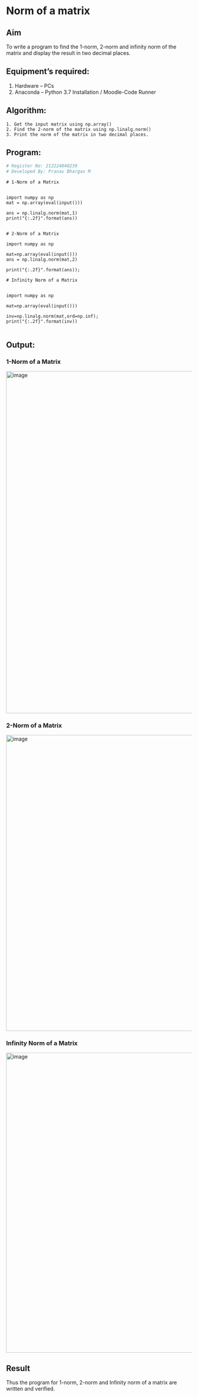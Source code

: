 # Norm of a matrix
## Aim
To write a program to find the 1-norm, 2-norm and infinity norm of the matrix and display the result in two decimal places.
## Equipment’s required:
1.	Hardware – PCs
2.	Anaconda – Python 3.7 Installation / Moodle-Code Runner
## Algorithm:
	1. Get the input matrix using np.array()   
    2. Find the 2-norm of the matrix using np.linalg.norm()
	3. Print the norm of the matrix in two decimal places.
## Program:
```Python
# Register No: 212224040239
# Developed By: Pranav Bhargav M
```
```
# 1-Norm of a Matrix


import numpy as np
mat = np.array(eval(input()))

ans = np.linalg.norm(mat,1)
print("{:.2f}".format(ans))


```
```
# 2-Norm of a Matrix

import numpy as np

mat=np.array(eval(input()))
ans = np.linalg.norm(mat,2)

print("{:.2f}".format(ans));

```
```
# Infinity Norm of a Matrix


import numpy as np

mat=np.array(eval(input()))

inv=np.linalg.norm(mat,ord=np.inf);
print("{:.2f}".format(inv))


```
## Output:
### 1-Norm of a Matrix
<img width="1215" height="928" alt="image" src="https://github.com/user-attachments/assets/a5548460-2057-4560-8e17-74aa89de94dc" />


### 2-Norm of a Matrix
<img width="1119" height="803" alt="image" src="https://github.com/user-attachments/assets/739eb502-11b2-4ce4-868e-717b1797560b" />


### Infinity Norm of a Matrix
<img width="865" height="814" alt="image" src="https://github.com/user-attachments/assets/f826cd0f-5101-4f54-acf1-59daa76e7060" />



## Result
Thus the program for 1-norm, 2-norm and Infinity norm of a matrix are written and verified.
